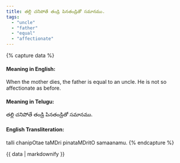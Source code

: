 ```yaml
---
title: తల్లి చనిపోతే తండ్రి పినతండ్రితో సమానము.
tags:
  - "uncle"
  - "father"
  - "equal"
  - "affectionate"
---
```


{% capture data %}
#### Meaning in English:
When the mother dies, the father is equal to an uncle.
He is not so affectionate as before.

#### Meaning in Telugu:
తల్లి చనిపోతే తండ్రి పినతండ్రితో సమానము.

#### English Transliteration:
talli chanipOtae taMDri pinataMDritO samaanamu.
{% endcapture %}

<div class="notice">{{ data | markdownify }}</div>

